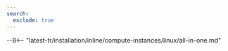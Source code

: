 ```yaml
---
search:
  exclude: true
---
```


--8<-- "latest-tr/installation/inline/compute-instances/linux/all-in-one.md"
